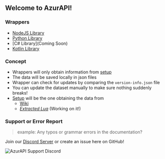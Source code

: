 ## Welcome to AzurAPI!

### Wrappers

- [NodeJS Library](https://www.npmjs.com/package/@azurapi/azurapi)
- [Python Library](https://github.com/AzurAPI/azurapi-py)
- [C# Library](Coming Soon)
- [Kotlin Library](https://github.com/AzurAPI/AzurApi-Kotlin)

### Concept

- Wrappers will only obtain information from [setup](https://github.com/AzurAPI/azurapi-js-setup)
- The data will be saved locally in json files
- Wrapper can check for updates by comparing the `version-info.json` file
- You can update the dataset manually to make sure nothing suddenly breaks!
- [Setup](https://github.com/AzurAPI/azurapi-js-setup) will be the one obtaining the data from
  - [Wiki](https://azurlane.koumakan.jp)
  - _[Extracted Lua](https://github.com/nobbyfix/AzurLaneSource)_ (Working on it!)

### Support or Error Report

> example: Any typos or grammar errors in the documentation?

Join our [Discord Server](http://discord.gg/aAEdys8) or create an issue here on GitHub!<br>

![AzurAPI Support Discord](https://discordapp.com/api/guilds/648206344729526272/widget.png?style=banner2)
